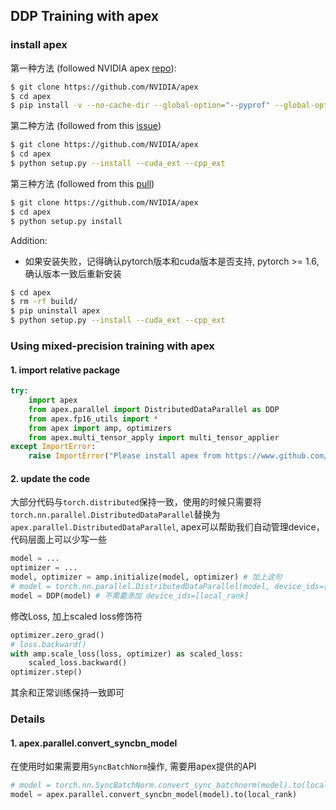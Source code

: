 ## DDP Training with apex
### install apex
第一种方法 (followed NVIDIA apex [repo](https://github.com/NVIDIA/apex)): 
```bash
$ git clone https://github.com/NVIDIA/apex
$ cd apex
$ pip install -v --no-cache-dir --global-option="--pyprof" --global-option="--cpp_ext" --global-option="--cuda_ext" ./
```
第二种方法 (followed from this [issue](https://github.com/NVIDIA/apex/issues/86#issuecomment-455620478))
```bash
$ git clone https://github.com/NVIDIA/apex
$ cd apex
$ python setup.py --install --cuda_ext --cpp_ext
```
第三种方法 (followed from this [pull](https://github.com/NVIDIA/apex/pull/323#issuecomment-567947218))
```bash
$ git clone https://github.com/NVIDIA/apex
$ cd apex
$ python setup.py install
```

Addition:
  - 如果安装失败，记得确认pytorch版本和cuda版本是否支持, pytorch >= 1.6, 确认版本一致后重新安装
```bash
$ cd apex
$ rm -rf build/
$ pip uninstall apex
$ python setup.py --install --cuda_ext --cpp_ext
```

### Using mixed-precision training with apex
#### 1. import relative package
```python
try:
    import apex
    from apex.parallel import DistributedDataParallel as DDP
    from apex.fp16_utils import *
    from apex import amp, optimizers
    from apex.multi_tensor_apply import multi_tensor_applier
except ImportError:
    raise ImportError("Please install apex from https://www.github.com/nvidia/apex to run this example.")
```

#### 2. update the code
大部分代码与`torch.distributed`保持一致，使用的时候只需要将`torch.nn.parallel.DistributedDataParallel`替换为`apex.parallel.DistributedDataParallel`, apex可以帮助我们自动管理device，代码层面上可以少写一些
```python
model = ...
optimizer = ...
model, optimizer = amp.initialize(model, optimizer) # 加上这句
# model = torch.nn.parallel.DistributedDataParallel(model, device_ids=[local_rank])
model = DDP(model) # 不需要添加 device_ids=[local_rank]
```

修改Loss, 加上scaled loss修饰符
```python
optimizer.zero_grad()
# loss.backward()
with amp.scale_loss(loss, optimizer) as scaled_loss:
    scaled_loss.backward()
optimizer.step()
```
其余和正常训练保持一致即可

### Details
#### 1. apex.parallel.convert_syncbn_model
在使用时如果需要用`SyncBatchNorm`操作, 需要用apex提供的API
```python
# model = torch.nn.SyncBatchNorm.convert_sync_batchnorm(model).to(local_rank)
model = apex.parallel.convert_syncbn_model(model).to(local_rank)
```
